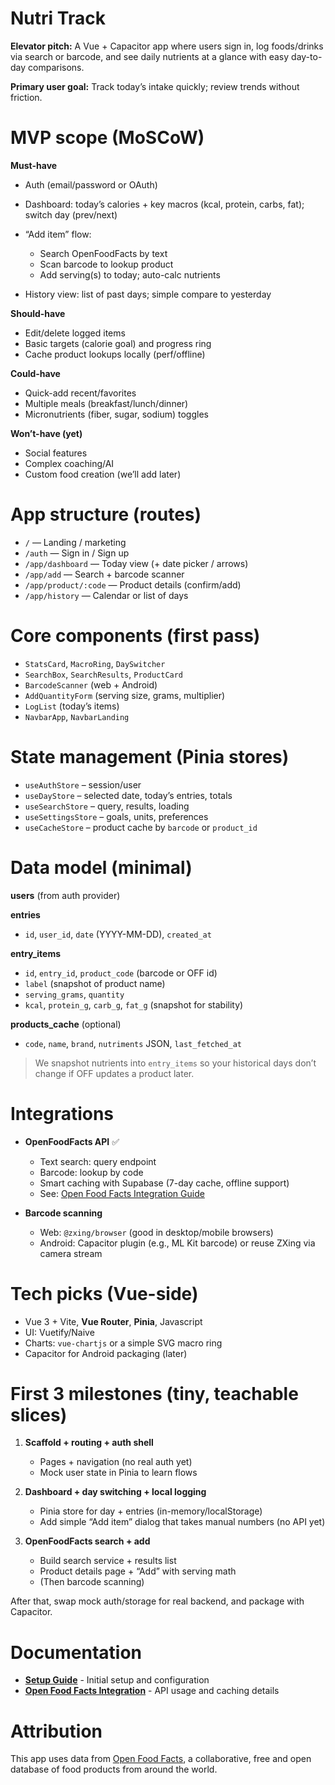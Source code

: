 # Nutri Track

**Elevator pitch:** A Vue + Capacitor app where users sign in, log foods/drinks via search or barcode, and see daily nutrients at a glance with easy day-to-day comparisons.

**Primary user goal:** Track today’s intake quickly; review trends without friction.

# MVP scope (MoSCoW)

**Must-have**

* Auth (email/password or OAuth)
* Dashboard: today’s calories + key macros (kcal, protein, carbs, fat); switch day (prev/next)
* “Add item” flow:

  * Search OpenFoodFacts by text
  * Scan barcode to lookup product
  * Add serving(s) to today; auto-calc nutrients
* History view: list of past days; simple compare to yesterday

**Should-have**

* Edit/delete logged items
* Basic targets (calorie goal) and progress ring
* Cache product lookups locally (perf/offline)

**Could-have**

* Quick-add recent/favorites
* Multiple meals (breakfast/lunch/dinner)
* Micronutrients (fiber, sugar, sodium) toggles

**Won’t-have (yet)**

* Social features
* Complex coaching/AI
* Custom food creation (we’ll add later)

# App structure (routes)

* `/` — Landing / marketing
* `/auth` — Sign in / Sign up
* `/app/dashboard` — Today view (+ date picker / arrows)
* `/app/add` — Search + barcode scanner
* `/app/product/:code` — Product details (confirm/add)
* `/app/history` — Calendar or list of days

# Core components (first pass)

* `StatsCard`, `MacroRing`, `DaySwitcher`
* `SearchBox`, `SearchResults`, `ProductCard`
* `BarcodeScanner` (web + Android)
* `AddQuantityForm` (serving size, grams, multiplier)
* `LogList` (today’s items)
* `NavbarApp`, `NavbarLanding`

# State management (Pinia stores)

* `useAuthStore` – session/user
* `useDayStore` – selected date, today’s entries, totals
* `useSearchStore` – query, results, loading
* `useSettingsStore` – goals, units, preferences
* `useCacheStore` – product cache by `barcode` or `product_id`

# Data model (minimal)

**users** (from auth provider)

**entries**

* `id`, `user_id`, `date` (YYYY-MM-DD), `created_at`

**entry\_items**

* `id`, `entry_id`, `product_code` (barcode or OFF id)
* `label` (snapshot of product name)
* `serving_grams`, `quantity`
* `kcal`, `protein_g`, `carb_g`, `fat_g` (snapshot for stability)

**products\_cache** (optional)

* `code`, `name`, `brand`, `nutriments` JSON, `last_fetched_at`

> We snapshot nutrients into `entry_items` so your historical days don’t change if OFF updates a product later.

# Integrations

* **OpenFoodFacts API** ✅

  * Text search: query endpoint
  * Barcode: lookup by code
  * Smart caching with Supabase (7-day cache, offline support)
  * See: [Open Food Facts Integration Guide](./docs/OPEN_FOOD_FACTS_INTEGRATION.md)
* **Barcode scanning**

  * Web: `@zxing/browser` (good in desktop/mobile browsers)
  * Android: Capacitor plugin (e.g., ML Kit barcode) or reuse ZXing via camera stream

# Tech picks (Vue-side)

* Vue 3 + Vite, **Vue Router**, **Pinia**, Javascript
* UI: Vuetify/Naive
* Charts: `vue-chartjs` or a simple SVG macro ring
* Capacitor for Android packaging (later)

# First 3 milestones (tiny, teachable slices)

1. **Scaffold + routing + auth shell**

   * Pages + navigation (no real auth yet)
   * Mock user state in Pinia to learn flows
2. **Dashboard + day switching + local logging**

   * Pinia store for day + entries (in-memory/localStorage)
   * Add simple “Add item” dialog that takes manual numbers (no API yet)
3. **OpenFoodFacts search + add**

   * Build search service + results list
   * Product details page + “Add” with serving math
   * (Then barcode scanning)

After that, swap mock auth/storage for real backend, and package with Capacitor.

# Documentation

* **[Setup Guide](./docs/SETUP.md)** - Initial setup and configuration
* **[Open Food Facts Integration](./docs/OPEN_FOOD_FACTS_INTEGRATION.md)** - API usage and caching details

# Attribution

This app uses data from [Open Food Facts](https://openfoodfacts.org), a collaborative, free and open database of food products from around the world.
